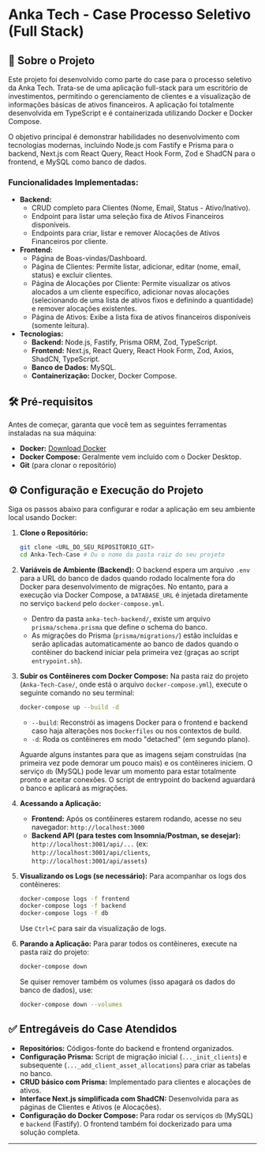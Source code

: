 # Anka Tech - Case Processo Seletivo (Full Stack)

## 🚀 Sobre o Projeto

Este projeto foi desenvolvido como parte do case para o processo seletivo da Anka Tech. Trata-se de uma aplicação full-stack para um escritório de investimentos, permitindo o gerenciamento de clientes e a visualização de informações básicas de ativos financeiros. A aplicação foi totalmente desenvolvida em TypeScript e é containerizada utilizando Docker e Docker Compose.

O objetivo principal é demonstrar habilidades no desenvolvimento com tecnologias modernas, incluindo Node.js com Fastify e Prisma para o backend, Next.js com React Query, React Hook Form, Zod e ShadCN para o frontend, e MySQL como banco de dados.

### Funcionalidades Implementadas:
* **Backend:**
    * CRUD completo para Clientes (Nome, Email, Status - Ativo/Inativo).
    * Endpoint para listar uma seleção fixa de Ativos Financeiros disponíveis.
    * Endpoints para criar, listar e remover Alocações de Ativos Financeiros por cliente.
* **Frontend:**
    * Página de Boas-vindas/Dashboard.
    * Página de Clientes: Permite listar, adicionar, editar (nome, email, status) e excluir clientes.
    * Página de Alocações por Cliente: Permite visualizar os ativos alocados a um cliente específico, adicionar novas alocações (selecionando de uma lista de ativos fixos e definindo a quantidade) e remover alocações existentes.
    * Página de Ativos: Exibe a lista fixa de ativos financeiros disponíveis (somente leitura).
* **Tecnologias:**
    * **Backend:** Node.js, Fastify, Prisma ORM, Zod, TypeScript.
    * **Frontend:** Next.js, React Query, React Hook Form, Zod, Axios, ShadCN, TypeScript.
    * **Banco de Dados:** MySQL.
    * **Containerização:** Docker, Docker Compose.

## 🛠️ Pré-requisitos

Antes de começar, garanta que você tem as seguintes ferramentas instaladas na sua máquina:
* **Docker:** [Download Docker](https://www.docker.com/products/docker-desktop)
* **Docker Compose:** Geralmente vem incluído com o Docker Desktop.
* **Git** (para clonar o repositório)

## ⚙️ Configuração e Execução do Projeto

Siga os passos abaixo para configurar e rodar a aplicação em seu ambiente local usando Docker:

1.  **Clone o Repositório:**
    ```bash
    git clone <URL_DO_SEU_REPOSITORIO_GIT>
    cd Anka-Tech-Case # Ou o nome da pasta raiz do seu projeto
    ```

2.  **Variáveis de Ambiente (Backend):**
    O backend espera um arquivo `.env` para a URL do banco de dados quando rodado localmente fora do Docker para desenvolvimento de migrações. No entanto, para a execução via Docker Compose, a `DATABASE_URL` é injetada diretamente no serviço `backend` pelo `docker-compose.yml`.
    * Dentro da pasta `anka-tech-backend/`, existe um arquivo `prisma/schema.prisma` que define o schema do banco.
    * As migrações do Prisma (`prisma/migrations/`) estão incluídas e serão aplicadas automaticamente ao banco de dados quando o contêiner do backend iniciar pela primeira vez (graças ao script `entrypoint.sh`).

3.  **Subir os Contêineres com Docker Compose:**
    Na pasta raiz do projeto (`Anka-Tech-Case/`, onde está o arquivo `docker-compose.yml`), execute o seguinte comando no seu terminal:
    ```bash
    docker-compose up --build -d
    ```
    * `--build`: Reconstrói as imagens Docker para o frontend e backend caso haja alterações nos `Dockerfiles` ou nos contextos de build.
    * `-d`: Roda os contêineres em modo "detached" (em segundo plano).

    Aguarde alguns instantes para que as imagens sejam construídas (na primeira vez pode demorar um pouco mais) e os contêineres iniciem. O serviço `db` (MySQL) pode levar um momento para estar totalmente pronto e aceitar conexões. O script de entrypoint do backend aguardará o banco e aplicará as migrações.

4.  **Acessando a Aplicação:**
    * **Frontend:** Após os contêineres estarem rodando, acesse no seu navegador:
        `http://localhost:3000`
    * **Backend API (para testes com Insomnia/Postman, se desejar):**
        `http://localhost:3001/api/...` (ex: `http://localhost:3001/api/clients`, `http://localhost:3001/api/assets`)

5.  **Visualizando os Logs (se necessário):**
    Para acompanhar os logs dos contêineres:
    ```bash
    docker-compose logs -f frontend
    docker-compose logs -f backend
    docker-compose logs -f db
    ```
    Use `Ctrl+C` para sair da visualização de logs.

6.  **Parando a Aplicação:**
    Para parar todos os contêineres, execute na pasta raiz do projeto:
    ```bash
    docker-compose down
    ```
    Se quiser remover também os volumes (isso apagará os dados do banco de dados), use:
    ```bash
    docker-compose down --volumes
    ```

## ✅ Entregáveis do Case Atendidos

* **Repositórios:** Códigos-fonte do backend e frontend organizados.
* **Configuração Prisma:** Script de migração inicial (`..._init_clients`) e subsequente (`..._add_client_asset_allocations`) para criar as tabelas no banco.
* **CRUD básico com Prisma:** Implementado para clientes e alocações de ativos.
* **Interface Next.js simplificada com ShadCN:** Desenvolvida para as páginas de Clientes e Ativos (e Alocações).
* **Configuração do Docker Compose:** Para rodar os serviços `db` (MySQL) e `backend` (Fastify). O frontend também foi dockerizado para uma solução completa.

---
